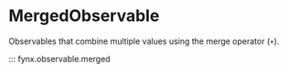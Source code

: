 # MergedObservable

Observables that combine multiple values using the merge operator (`+`).

::: fynx.observable.merged
